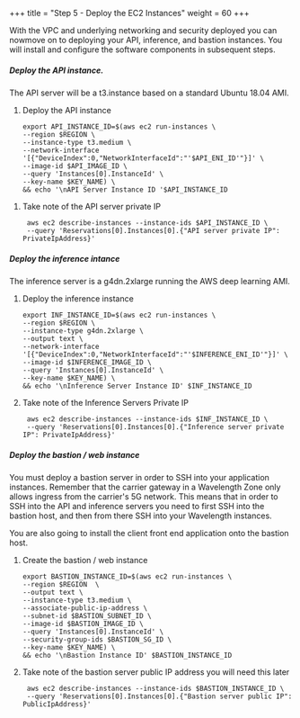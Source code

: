 +++
title = "Step 5 - Deploy the EC2 Instances"
weight = 60
+++

With the VPC and underlying networking and security deployed you can nowmove on to deploying your API, inference, and bastion instances.   You will install and configure the software components in subsequent steps. 

##### Deploy the API instance. 

The API server will be a t3.instance based on a standard Ubuntu 18.04 AMI.

1.  Deploy the API instance

        export API_INSTANCE_ID=$(aws ec2 run-instances \
        --region $REGION \
        --instance-type t3.medium \
        --network-interface '[{"DeviceIndex":0,"NetworkInterfaceId":"'$API_ENI_ID'"}]' \
        --image-id $API_IMAGE_ID \
        --query 'Instances[0].InstanceId' \
        --key-name $KEY_NAME) \
        && echo '\nAPI Server Instance ID '$API_INSTANCE_ID

1) Take note of the API server private IP

        aws ec2 describe-instances --instance-ids $API_INSTANCE_ID \
        --query 'Reservations[0].Instances[0].{"API server private IP": PrivateIpAddress}'  


##### Deploy the inference intance

The inference server is a g4dn.2xlarge running the AWS deep learning AMI.

1)  Deploy the inference instance

        export INF_INSTANCE_ID=$(aws ec2 run-instances \
        --region $REGION \
        --instance-type g4dn.2xlarge \
        --output text \
        --network-interface '[{"DeviceIndex":0,"NetworkInterfaceId":"'$INFERENCE_ENI_ID'"}]' \
        --image-id $INFERENCE_IMAGE_ID \
        --query 'Instances[0].InstanceId' \
        --key-name $KEY_NAME) \
        && echo '\nInference Server Instance ID' $INF_INSTANCE_ID

1) Take note of the Inference Servers Private IP

        aws ec2 describe-instances --instance-ids $INF_INSTANCE_ID \
        --query 'Reservations[0].Instances[0].{"Inference server private IP": PrivateIpAddress}'      

##### Deploy the bastion / web instance

You must deploy a bastion server in order to SSH into your application
instances. Remember that the carrier gateway in a Wavelength Zone only
allows ingress from the carrier's 5G network. This means that in order
to SSH into the API and inference servers you need to first SSH into the
bastion host, and then from there SSH into your Wavelength instances. 

You are also going to install the client front end application onto the
bastion host. 

1.  Create the bastion / web instance

        export BASTION_INSTANCE_ID=$(aws ec2 run-instances \
        --region $REGION  \
        --output text \
        --instance-type t3.medium \
        --associate-public-ip-address \
        --subnet-id $BASTION_SUBNET_ID \
        --image-id $BASTION_IMAGE_ID \
        --query 'Instances[0].InstanceId' \
        --security-group-ids $BASTION_SG_ID \
        --key-name $KEY_NAME) \
        && echo '\nBastion Instance ID' $BASTION_INSTANCE_ID

1. Take note of the bastion server public IP address you will need this later

        aws ec2 describe-instances --instance-ids $BASTION_INSTANCE_ID \
        --query 'Reservations[0].Instances[0].{"Bastion server public IP": PublicIpAddress}' 